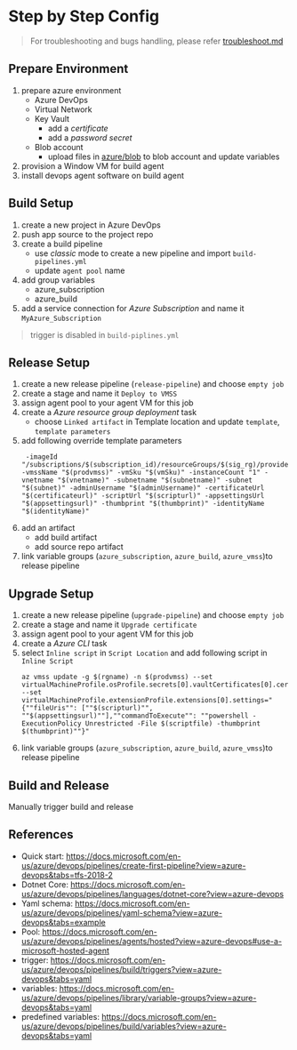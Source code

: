 # Step by Step Config

> For troubleshooting and bugs handling, please refer [troubleshoot.md](./troubleshoot.md)

## Prepare Environment

1. prepare azure environment
    - Azure DevOps
    - Virtual Network
    - Key Vault
        - add a _certificate_
        - add a _password secret_
    - Blob account
        - upload files in [azure/blob](./azure/blob/) to blob account and update variables
2. provision a Window VM for build agent
3. install devops agent software on build agent

## Build Setup

1. create a new project in Azure DevOps
2. push app source to the project repo
3. create a build pipeline
    - use _classic_ mode to create a new pipeline and import `build-pipelines.yml`
    - update `agent pool` name
4. add group variables
    - azure_subscription
    - azure_build
5. add a service connection for _Azure Subscription_ and name it `MyAzure_Subscription`

> trigger is disabled in `build-piplines.yml` 

## Release Setup

1. create a new release pipeline (`release-pipeline`) and choose `empty job`
2. create a stage and name it `Deploy to VMSS`
3. assign agent pool to your agent VM for this job
4. create a _Azure resource group deployment_ task
    - choose `Linked artifact` in Template location and update `template`, `template parameters`
5. add following override template parameters
   ```
    -imageId "/subscriptions/$(subscription_id)/resourceGroups/$(sig_rg)/providers/Microsoft.Compute/galleries/$(sig_name)/images/$(sig_prefix)-$(Build.BuildId)/versions/1.0.$(Build.BuildId)" -vmssName "$(prodvmss)" -vmSku "$(vmSku)" -instanceCount "1" -vnetname "$(vnetname)" -subnetname "$(subnetname)" -subnet "$(subnet)" -adminUsername "$(adminUsername)" -certificateUrl "$(certificateurl)" -scriptUrl "$(scripturl)" -appsettingsUrl "$(appsettingsurl)" -thumbprint "$(thumbprint)" -identityName "$(identityName)"
   ```
6. add an artifact
    - add build artifact
    - add source repo artifact
7. link variable groups (`azure_subscription`, `azure_build`, `azure_vmss`)to release pipeline

## Upgrade Setup

1. create a new release pipeline (`upgrade-pipeline`) and choose `empty job`
2. create a stage and name it `Upgrade certificate`
3. assign agent pool to your agent VM for this job
4. create a _Azure CLI_ task
5. select `Inline script` in `Script Location` and add following script in `Inline Script`
   ```
   az vmss update -g $(rgname) -n $(prodvmss) --set virtualMachineProfile.osProfile.secrets[0].vaultCertificates[0].certificateUrl="$(certificateurl)" --set virtualMachineProfile.extensionProfile.extensions[0].settings="{""fileUris"": [""$(scripturl)"", ""$(appsettingsurl)""],""commandToExecute"": ""powershell -ExecutionPolicy Unrestricted -File $(scriptfile) -thumbprint $(thumbprint)""}"
   ```
6. link variable groups (`azure_subscription`, `azure_build`, `azure_vmss`)to release pipeline

## Build and Release

Manually trigger build and release

## References

  - Quick start: https://docs.microsoft.com/en-us/azure/devops/pipelines/create-first-pipeline?view=azure-devops&tabs=tfs-2018-2
  - Dotnet Core: https://docs.microsoft.com/en-us/azure/devops/pipelines/languages/dotnet-core?view=azure-devops
  - Yaml schema: https://docs.microsoft.com/en-us/azure/devops/pipelines/yaml-schema?view=azure-devops&tabs=example
  - Pool: https://docs.microsoft.com/en-us/azure/devops/pipelines/agents/hosted?view=azure-devops#use-a-microsoft-hosted-agent
  - trigger: https://docs.microsoft.com/en-us/azure/devops/pipelines/build/triggers?view=azure-devops&tabs=yaml
  - variables: https://docs.microsoft.com/en-us/azure/devops/pipelines/library/variable-groups?view=azure-devops&tabs=yaml
  - predefined variables: https://docs.microsoft.com/en-us/azure/devops/pipelines/build/variables?view=azure-devops&tabs=yaml
